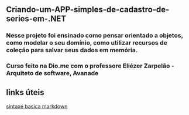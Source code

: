## Criando-um-APP-simples-de-cadastro-de-series-em-.NET

### Nesse projeto foi ensinado como pensar orientado a objetos, como modelar o seu domínio, como utilizar recursos de coleção para salvar seus dados em memória.





### Curso feito na Dio.me com o professore Eliézer Zarpelão - Arquiteto de software, Avanade

## links úteis

[sintaxe basica markdown](https://www.dio.me/)


